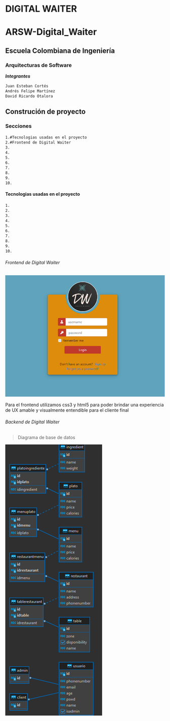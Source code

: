 # DIGITAL WAITER

# ARSW-Digital_Waiter

## Escuela Colombiana de Ingeniería

### Arquitecturas de Software


***Integrantes***

```
Juan Esteban Cortés
Andrés Felipe Martínez
David Ricardo Otalora 

```

## Construción de proyecto 

### Secciones
	1.#Tecnologias usadas en el proyecto
	2.#Frontend de Digital Waiter
	3.
	4.
	5.
	6.
	7.
	8.
	9.
	10.

#### Tecnologias usadas en el proyecto
	1.
	2.
	3.
	4.
	5.
	6.
	7.
	8.
	9.
	10.



###### Frontend de Digital Waiter

![](image/Front.png)

Para el frontend utilizamos css3 y html5 para poder brindar una experiencia de UX
amable y visualmente entendible para el cliente final



###### Backend de Digital Waiter

>Diagrama de base de datos

![](image/Basededatos.png)

